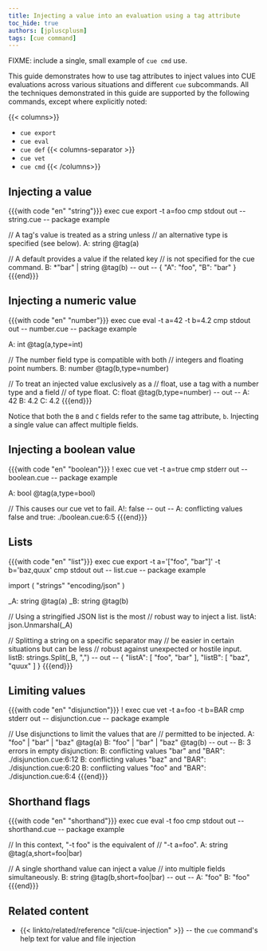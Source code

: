```yaml
---
title: Injecting a value into an evaluation using a tag attribute
toc_hide: true
authors: [jpluscplusm]
tags: [cue command]
---
```


FIXME: include a single, small example of `cue cmd` use.

This guide demonstrates how to use tag attributes to inject values into CUE
evaluations across various situations and different `cue` subcommands.  All the
techniques demonstrated in this guide are supported by the following commands,
except where explicitly noted:

{{< columns>}}
- `cue export`
- `cue eval` 
- `cue def`
{{< columns-separator >}}
- `cue vet`
- `cue cmd`
{{< /columns>}}

## Injecting a value

{{{with code "en" "string"}}}
exec cue export -t a=foo
cmp stdout out
-- string.cue --
package example

// A tag's value is treated as a string unless
// an alternative type is specified (see below).
A: string @tag(a)

// A default provides a value if the related key
// is not specified for the cue command.
B: *"bar" | string @tag(b)
-- out --
{
    "A": "foo",
    "B": "bar"
}
{{{end}}}

## Injecting a numeric value

{{{with code "en" "number"}}}
exec cue eval -t a=42 -t b=4.2
cmp stdout out
-- number.cue --
package example

A: int @tag(a,type=int)

// The number field type is compatible with both
// integers and floating point numbers.
B: number @tag(b,type=number)

// To treat an injected value exclusively as a
// float, use a tag with a number type and a field
// of type float.
C: float @tag(b,type=number)
-- out --
A: 42
B: 4.2
C: 4.2
{{{end}}}

Notice that both the `B` and `C` fields refer to the same tag attribute, `b`.
Injecting a single value can affect multiple fields.

## Injecting a boolean value

{{{with code "en" "boolean"}}}
! exec cue vet -t a=true
cmp stderr out
-- boolean.cue --
package example

A: bool @tag(a,type=bool)

// This causes our cue vet to fail.
A!: false
-- out --
A: conflicting values false and true:
    ./boolean.cue:6:5
{{{end}}}

## Lists

{{{with code "en" "list"}}}
exec cue export -t a='["foo", "bar"]' -t b='baz,quux'
cmp stdout out
-- list.cue --
package example

import (
	"strings"
	"encoding/json"
)

_A: string @tag(a)
_B: string @tag(b)

// Using a stringified JSON list is the most
// robust way to inject a list.
listA: json.Unmarshal(_A)

// Splitting a string on a specific separator may
// be easier in certain situations but can be less
// robust against unexpected or hostile input.
listB: strings.Split(_B, ",")
-- out --
{
    "listA": [
        "foo",
        "bar"
    ],
    "listB": [
        "baz",
        "quux"
    ]
}
{{{end}}}

## Limiting values

{{{with code "en" "disjunction"}}}
! exec cue vet -t a=foo -t b=BAR
cmp stderr out
-- disjunction.cue --
package example

// Use disjunctions to limit the values that are
// permitted to be injected.
A: "foo" | "bar" | "baz" @tag(a)
B: "foo" | "bar" | "baz" @tag(b)
-- out --
B: 3 errors in empty disjunction:
B: conflicting values "bar" and "BAR":
    ./disjunction.cue:6:12
B: conflicting values "baz" and "BAR":
    ./disjunction.cue:6:20
B: conflicting values "foo" and "BAR":
    ./disjunction.cue:6:4
{{{end}}}

## Shorthand flags

{{{with code "en" "shorthand"}}}
exec cue eval -t foo 
cmp stdout out
-- shorthand.cue --
package example

// In this context, "-t foo" is the equivalent of
// "-t a=foo".
A: string @tag(a,short=foo|bar)

// A single shorthand value can inject a value
// into multiple fields simultaneously.
B: string @tag(b,short=foo|bar)
-- out --
A: "foo"
B: "foo"
{{{end}}}

<!-- TODO: link to https://review.gerrithub.io/c/cue-lang/cuelang.org/+/1196270 when it's merged
Shorthand tag attributes can also be used as build attributes. Build attributes
affect which CUE files are included in an evaluation. Read TODO for more information.
-->

## Related content

- {{< linkto/related/reference "cli/cue-injection" >}} -- the `cue` command's help
  text for value and file injection
<!-- TODO: link to similar howto guide about -T system variables -->
<!-- TODO: link to guide about build attributes -->
